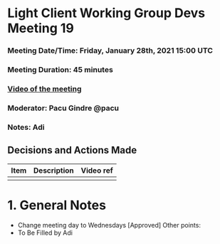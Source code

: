 # Light Client Working Group Devs Meeting 19
### Meeting Date/Time: Friday, January 28th, 2021 15:00 UTC
### Meeting Duration: 45 minutes
### [Video of the meeting](not-recorded)
### Moderator: Pacu Gindre @pacu
### Notes: Adi

## Decisions and Actions Made
| Item | Description | Video ref |
| ------------- | ----------- | --------- |
| | ||

# 1. General Notes
- Change meeting day to Wednesdays [Approved]
Other points:
- To Be Filled by Adi